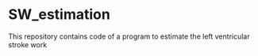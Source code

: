 # SW_estimation
This repository contains code of a program to estimate the left ventricular stroke work
